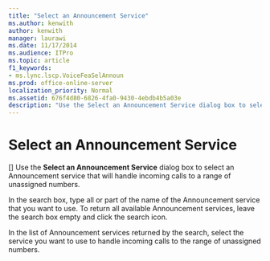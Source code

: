 ```yaml
---
title: "Select an Announcement Service"
ms.author: kenwith
author: kenwith
manager: laurawi
ms.date: 11/17/2014
ms.audience: ITPro
ms.topic: article
f1_keywords:
- ms.lync.lscp.VoiceFeaSelAnnoun
ms.prod: office-online-server
localization_priority: Normal
ms.assetid: 676f4d80-6826-4fa0-9430-4ebdb4b5a03e
description: "Use the Select an Announcement Service dialog box to select an Announcement service that will handle incoming calls to a range of unassigned numbers."
---
```


# Select an Announcement Service
[]
Use the **Select an Announcement Service** dialog box to select an Announcement service that will handle incoming calls to a range of unassigned numbers. 
  
In the search box, type all or part of the name of the Announcement service that you want to use. To return all available Announcement services, leave the search box empty and click the search icon.
  
In the list of Announcement services returned by the search, select the service you want to use to handle incoming calls to the range of unassigned numbers.
  

